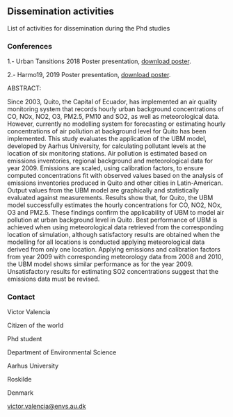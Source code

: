 ## Dissemination activities

List of activities for dissemination during the Phd studies

### Conferences

1.- Urban Tansitions 2018
    Poster presentation, [download poster](https://github.com/vhva1976/conferences/blob/master/poster_VictorValencia_web.pdf).

2.- Harmo19, 2019
    Poster presentation, [download poster](https://github.com/vhva1976/conferences/blob/master/poster_Harmo19_VictorValencia.pdf).

ABSTRACT:

Since 2003, Quito, the Capital of Ecuador, has implemented an air quality monitoring system that records hourly urban background concentrations of CO, NOx, NO2, O3, PM2.5, PM10 and SO2, as well as meteorological data. However, currently no modelling system for forecasting or estimating hourly concentrations of air pollution at background level for Quito has been implemented. This study evaluates the application of the UBM model, developed by Aarhus University, for calculating pollutant levels at the location of six monitoring stations. Air pollution is estimated based on emissions inventories, regional background and meteorological data for year 2009. Emissions are scaled, using calibration factors, to ensure computed concentrations fit with observed values based on the analysis of emissions inventories produced in Quito and other cities in Latin-American. Output values from the UBM model are graphically and statistically evaluated against measurements. Results show that, for Quito, the UBM model successfully estimates the hourly concentrations for CO, NO2, NOx, O3 and PM2.5. These findings confirm the applicability of UBM to model air pollution at urban background level in Quito. Best performance of UBM is achieved when using meteorological data retrieved from the corresponding location of simulation, although satisfactory results are obtained when the modelling for all locations is conducted applying meteorological data derived from only one location. Applying emissions and calibration factors from year 2009 with corresponding meteorology data from 2008 and 2010, the UBM model shows similar performance as for the year 2009. Unsatisfactory results for estimating SO2 concentrations suggest that the emissions data must be revised.

    
### Contact

Victor Valencia

Citizen of the world

Phd student

Department of Environmental Science

Aarhus University

Roskilde

Denmark

victor.valencia@envs.au.dk
